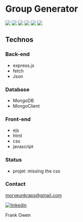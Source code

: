 # Group Generator

![](https://img.shields.io/badge/made%20with-javascript-yellow?logo=javascript) ![](https://img.shields.io/badge/made%20with-MongoDB-green?logo=MongoDB) ![](https://img.shields.io/badge/express-green?)  ![](https://img.shields.io/badge/fetch-black?) ![](https://img.shields.io/badge/json-blue?) ![](https://img.shields.io/badge/ejs-success?) 


## Technos

### Back-end

* express.js
* fetch
* Json

### Database

* MongoDB
* MongoClient


### Front-end

* ejs
* html 
* css 
* javascript


### Status

* projet: missing the css

### Contact

morveunkraps@gmail.com

<a href="https://linkedin.com/in/laure-adrienne-njinga">
    <img alt="linkedin" src="https://img.shields.io/badge/linkedin-blue?logo=linkedin"/>
</a> 




Frank Owen





